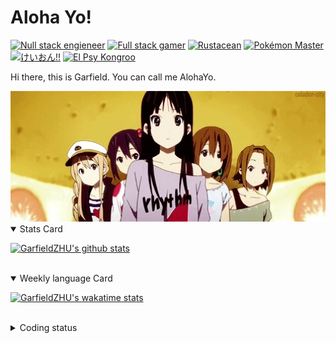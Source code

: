 # Aloha Yo!

[![Null stack engieneer](https://img.shields.io/badge/-Null_stack_engineer-a890f0)](https://github.com/GarfieldZHU)
[![Full stack gamer](https://img.shields.io/badge/-Full_stack_gamer-78c850)](https://steamcommunity.com/profiles/76561198092274492/)
[![Rustacean](https://img.shields.io/badge/-Rustacean-f74c00)](https://www.rust-lang.org/)
[![Pokémon Master](https://img.shields.io/badge/-Pokémon_Master-f8d030)](https://www.pokemon.com/us/pokedex/)
[![けいおん!!](https://img.shields.io/badge/-けいおん!!-f85888)](https://ja.wikipedia.org/wiki/%E6%94%BE%E8%AA%B2%E5%BE%8C%E3%83%86%E3%82%A3%E3%83%BC%E3%82%BF%E3%82%A4%E3%83%A0_(%E3%82%A2%E3%83%AB%E3%83%90%E3%83%A0))
[![El Psy Kongroo](https://img.shields.io/badge/-El_Psy_Kongroo-6890f0)](https://mzh.moegirl.org.cn/zh-hans/El_psy_congroo)


Hi there, this is Garfield. You can call me AlohaYo. 

<img width="640" src="https://raw.githubusercontent.com/GarfieldZHU/GarfieldZHU/master/assets/k-on-5.webp" />


<details open>
<summary>Stats Card</summary>
 
[![GarfieldZHU's github stats](https://github-readme-stats.vercel.app/api?username=GarfieldZHU&show_icons=true&theme=tokyonight)](https://github.com/anuraghazra/github-readme-stats)
 
</details>

<br/>

<details open>
<summary>Weekly language Card</summary>
 
[![GarfieldZHU's wakatime stats](https://github-readme-stats.vercel.app/api/wakatime?username=AlohaYo&theme=nightowl&layout=compact)](https://github.com/GarfieldZHU/GarfieldZHU)


<br/>

</details>

<details>

<summary>Coding status</summary>

<br/>

<!--START_SECTION:waka-->
**🐱 My GitHub Data** 

> 🏆 505 Contributions in the Year 2021
 > 
> 📦 492.3 kB Used in GitHub's Storage 
 > 
> 🚫 Not Opted to Hire
 > 
> 📜 64 Public Repositories 
 > 
> 🔑 36 Private Repositories  
 > 
**I'm a Night 🦉** 

```text
🌞 Morning    94 commits     ████░░░░░░░░░░░░░░░░░░░░░   15.59% 
🌆 Daytime    184 commits    ███████░░░░░░░░░░░░░░░░░░   30.51% 
🌃 Evening    234 commits    █████████░░░░░░░░░░░░░░░░   38.81% 
🌙 Night      91 commits     ███░░░░░░░░░░░░░░░░░░░░░░   15.09%

```


📊 **This Week I Spent My Time On** 

```text
💬 Programming Languages: 
TypeScript               9 hrs 27 mins       █████████████░░░░░░░░░░░░   51.61% 
Java                     4 hrs 11 mins       █████░░░░░░░░░░░░░░░░░░░░   22.87% 
SCSS                     1 hr 39 mins        ██░░░░░░░░░░░░░░░░░░░░░░░   9.07% 
JSON                     1 hr 5 mins         █░░░░░░░░░░░░░░░░░░░░░░░░   5.92% 
JavaScript               18 mins             ░░░░░░░░░░░░░░░░░░░░░░░░░   1.7%

🔥 Editors: 
VS Code                  13 hrs 41 mins      ██████████████████░░░░░░░   74.78% 
IntelliJ                 4 hrs 37 mins       ██████░░░░░░░░░░░░░░░░░░░   25.22%

💻 Operating System: 
Mac                      13 hrs 25 mins      ██████████████████░░░░░░░   73.3% 
Windows                  4 hrs 53 mins       ██████░░░░░░░░░░░░░░░░░░░   26.7%

```


 Last Updated on 15/10/2021
<!--END_SECTION:waka-->

</details>
